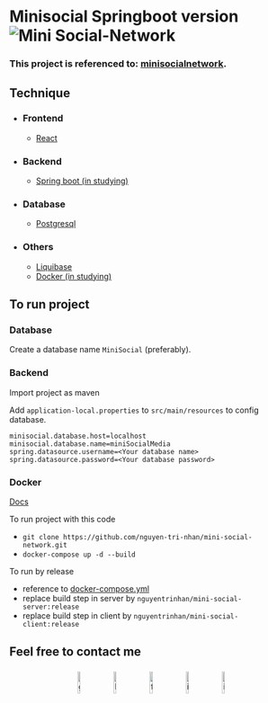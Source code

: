 # Minisocial Springboot version ![Mini Social-Network](https://github.com/nguyentrinhan-dev/minisocial-spring/workflows/Build%20jar/badge.svg)

### This project is referenced to: [minisocialnetwork](https://github.com/nguyentrinhan-dev/minisocialnetwork).

## Technique
- ### Frontend
    - [React](http://reactjs.org/docs/)
- ### Backend
    - [Spring boot (in studying)](https://spring.io/)
- ### Database
    - [Postgresql](https://www.postgresql.org/docs/)
- ### Others
    - [Liquibase](https://docs.liquibase.com/home.html)
    - [Docker (in studying)](https://docs.docker.com/)

## To run project
### Database
Create a database name `MiniSocial` (preferably).
### Backend
Import project as maven

Add `application-local.properties` to `src/main/resources` to config database.
```
minisocial.database.host=localhost
minisocial.database.name=miniSocialMedia
spring.datasource.username=<Your database name>
spring.datasource.password=<Your database password>
```
### Docker
[Docs](https://www.callicoder.com/spring-boot-spring-security-jwt-mysql-react-app-part-3/)

To run project with this code
- `git clone https://github.com/nguyen-tri-nhan/mini-social-network.git`
- `docker-compose up -d --build`

To run by release
- reference to [docker-compose.yml](/docker-compose.yml)
- replace build step in server by `nguyentrinhan/mini-social-server:release`
- replace build step in client by `nguyentrinhan/mini-social-client:release`




## Feel free to contact me
<p align="center">
	<a href="https://github.com/nguyentrinhan-dev"><img alt="github" width="10%" style="padding:5px" src="https://img.icons8.com/clouds/100/000000/github.png"/></a>
	<a href="https://www.linkedin.com/in/nguyentrinhan-dev/"><img alt="linkedin" width="10%" style="padding:5px" src="https://img.icons8.com/clouds/100/000000/linkedin.png"/></a>
	<a href="https://www.facebook.com/nguyentrinhan.dev/"><img alt="facebook" width="10%" style="padding:5px" src="https://img.icons8.com/clouds/100/000000/facebook-new.png"/></a>
	<a href="https://www.instagram.com/ig.nhan.nguyen/"><img alt="instagram" width="10%" style="padding:5px" src="https://img.icons8.com/clouds/100/000000/instagram.png"/></a>
    <a href="https://www.messenger.com/t/nguyentrinhan.dev/"><img alt="instagram" width="10%" style="padding:5px" src="https://img.icons8.com/clouds/100/000000/facebook-messenger.png"/></a>
</p>